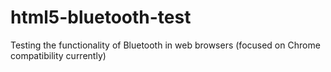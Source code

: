 # html5-bluetooth-test
Testing the functionality of Bluetooth in web browsers (focused on Chrome compatibility currently)
